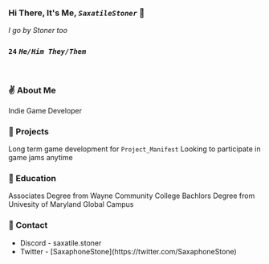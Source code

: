 <!--
**SaxatileStoner/SaxatileStoner** is a ✨ _special_ ✨ repository because its `README.md` (this file) appears on your GitHub profile.

Here are some ideas to get you started:

- 🔭 I’m currently working on ...
- 🌱 I’m currently learning ...
- 👯 I’m looking to collaborate on ...
- 🤔 I’m looking for help with ...
- 💬 Ask me about ...
- 📫 How to reach me: ...
- 😄 Pronouns: ...
- ⚡ Fun fact: ...
-->

### Hi There, It's Me, <i>`SaxatileStoner`</i> 👋
<i>I go by Stoner too</i>

### <b>`24`</b> <i>`He/Him They/Them`</i>

<br>

### ✌️ About Me

Indie Game Developer

### 🔭 Projects

Long term game development for `Project_Manifest`
Looking to participate in game jams anytime

### 🏫 Education

Associates Degree from Wayne Community College
Bachlors Degree from Univesity of Maryland Global Campus

### 💬 Contact

<ul>
    <li>Discord - saxatile.stoner</li>
    <li>Twitter - [SaxaphoneStone](https://twitter.com/SaxaphoneStone) </li>
</ul>

<br>
